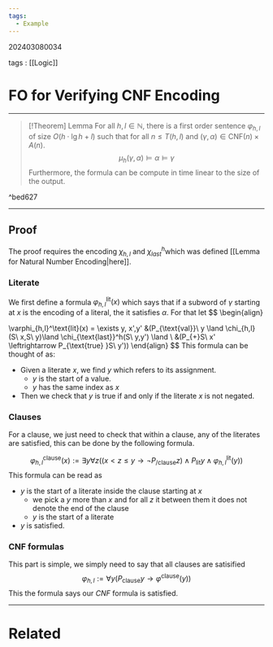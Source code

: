 ```yaml
---
tags:
  - Example
---
```


202403080034

tags : [[Logic]]

#  FO for Verifying CNF Encoding
---
>[!Theorem] Lemma
>For all $h, l \in \mathbb{N}$, there is a first order sentence $\varphi_{h,l}$ of size $O(h\cdot\lg h + l)$ such that for all $n\leq T(h, l)$ and $(\gamma,\alpha)\in \text{CNF}(n)\times A(n)$.
>$$
>\mu_{h}(\gamma, \alpha) \models \alpha \models \gamma
>$$
>Furthermore, the formula can be compute in time linear to the size of the output.

^bed627

---
## Proof
The proof requires the encoding $\chi_{h,l}$ and $\chi_{last}^h$which was defined [[Lemma for Natural Number Encoding|here]].

### Literate
We first define a formula $\varphi_{h,l}^{\text{lit}}(x)$ which says that if a subword of $\gamma$ starting at $x$ is the encoding of a literal, the it satisfies $\alpha$. For that let 
$$
\begin{align}

\varphi_{h,l}^\text{lit}(x) = \exists y, x',y' &(P_{\text{val}}\ y \land \chi_{h,l}(S\ x,S\ y)\land \chi_{\text{last}}^h(S\ y,y') \land \\
&(P_{+}S\ x' \leftrightarrow P_{\text{true} }S\ y'))
\end{align}
$$
This formula can be thought of as:
- Given a literate $x$, we find $y$ which refers to its assignment.
	- $y$ is the start of a value.
	- $y$ has the same index as $x$
- Then we check that $y$ is true if and only if the literate $x$ is not negated.

### Clauses
For a clause, we just need to check that within a clause, any of the literates are satisfied, this can be done by the following formula.

$$
\varphi^{\text{clause}}_{h, l}(x) := \exists y \forall z((x < z \leq y \to \lnot P_{\text{/clause}}z) \land P_{\text{lit}}y \land \varphi^\text{lit}_{h, l}(y))
$$
This formula can be read as
- $y$ is the start of a literate inside the clause starting at $x$
	- we pick a $y$ more than $x$ and for all $z$ it between them it does not denote the end of the clause
	- $y$ is the start of a literate
- $y$ is satisfied.

### CNF formulas
This part is simple, we simply need to say that all clauses are satisified
$$
\varphi_{{h, l}} := \forall y(P_{\text{clause}}y \to \varphi^\text{clause}(y))
$$
This the formula says our *CNF* formula is satisfied.

---
# Related

